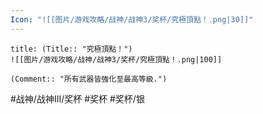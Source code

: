 ```yaml
---
Icon: "![[图片/游戏攻略/战神/战神3/奖杯/究極頂點！.png|30]]"
---
```

```ad-common-silver-trophy
title: (Title:: "究極頂點！")
![[图片/游戏攻略/战神/战神3/奖杯/究極頂點！.png|100]]

(Comment:: "所有武器皆強化至最高等級.")
```

#战神/战神III/奖杯 #奖杯 #奖杯/银
